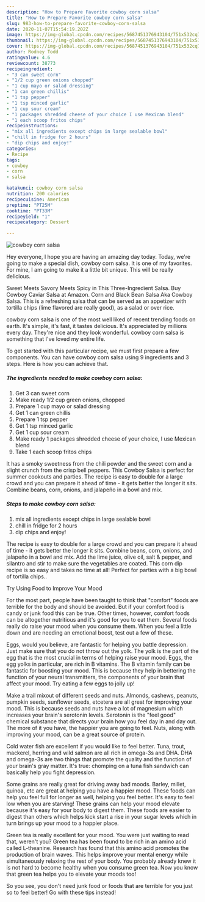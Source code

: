```yaml
---
description: "How to Prepare Favorite cowboy corn salsa"
title: "How to Prepare Favorite cowboy corn salsa"
slug: 983-how-to-prepare-favorite-cowboy-corn-salsa
date: 2020-11-07T15:54:19.202Z
image: https://img-global.cpcdn.com/recipes/5687451376943104/751x532cq70/cowboy-corn-salsa-recipe-main-photo.jpg
thumbnail: https://img-global.cpcdn.com/recipes/5687451376943104/751x532cq70/cowboy-corn-salsa-recipe-main-photo.jpg
cover: https://img-global.cpcdn.com/recipes/5687451376943104/751x532cq70/cowboy-corn-salsa-recipe-main-photo.jpg
author: Rodney Todd
ratingvalue: 4.6
reviewcount: 38773
recipeingredient:
- "3 can sweet corn"
- "1/2 cup green onions chopped"
- "1 cup mayo or salad dressing"
- "1 can green chillis"
- "1 tsp pepper"
- "1 tsp minced garlic"
- "1 cup sour cream"
- "1 packages shredded cheese of your choice I use Mexican blend"
- "1 each scoop fritos chips"
recipeinstructions:
- "mix all ingredients except chips in large sealable bowl"
- "chill in fridge for 2 hours"
- "dip chips and enjoy!"
categories:
- Recipe
tags:
- cowboy
- corn
- salsa

katakunci: cowboy corn salsa 
nutrition: 200 calories
recipecuisine: American
preptime: "PT25M"
cooktime: "PT33M"
recipeyield: "1"
recipecategory: Dessert

---
```



![cowboy corn salsa](https://img-global.cpcdn.com/recipes/5687451376943104/751x532cq70/cowboy-corn-salsa-recipe-main-photo.jpg)

Hey everyone, I hope you are having an amazing day today. Today, we're going to make a special dish, cowboy corn salsa. It is one of my favorites. For mine, I am going to make it a little bit unique. This will be really delicious.

Sweet Meets Savory Meets Spicy in This Three-Ingredient Salsa. Buy Cowboy Caviar Salsa at Amazon. Corn and Black Bean Salsa Aka Cowboy Salsa. This is a refreshing salsa that can be served as an appetizer with tortilla chips (lime flavored are really good), as a salad or over rice.

cowboy corn salsa is one of the most well liked of recent trending foods on earth. It's simple, it's fast, it tastes delicious. It's appreciated by millions every day. They're nice and they look wonderful. cowboy corn salsa is something that I've loved my entire life.


To get started with this particular recipe, we must first prepare a few components. You can have cowboy corn salsa using 9 ingredients and 3 steps. Here is how you can achieve that.

<!--inarticleads1-->

##### The ingredients needed to make cowboy corn salsa:

1. Get 3 can sweet corn
1. Make ready 1/2 cup green onions, chopped
1. Prepare 1 cup mayo or salad dressing
1. Get 1 can green chillis
1. Prepare 1 tsp pepper
1. Get 1 tsp minced garlic
1. Get 1 cup sour cream
1. Make ready 1 packages shredded cheese of your choice, I use Mexican blend
1. Take 1 each scoop fritos chips


It has a smoky sweetness from the chili powder and the sweet corn and a slight crunch from the crisp bell peppers. This Cowboy Salsa is perfect for summer cookouts and parties. The recipe is easy to double for a large crowd and you can prepare it ahead of time - it gets better the longer it sits. Combine beans, corn, onions, and jalapeño in a bowl and mix. 

<!--inarticleads2-->

##### Steps to make cowboy corn salsa:

1. mix all ingredients except chips in large sealable bowl
1. chill in fridge for 2 hours
1. dip chips and enjoy!


The recipe is easy to double for a large crowd and you can prepare it ahead of time - it gets better the longer it sits. Combine beans, corn, onions, and jalapeño in a bowl and mix. Add the lime juice, olive oil, salt &amp; pepper, and silantro and stir to make sure the vegetables are coated. This corn dip recipe is so easy and takes no time at all! Perfect for parties with a big bowl of tortilla chips.. 

Try Using Food to Improve Your Mood


For the most part, people have been taught to think that "comfort" foods are terrible for the body and should be avoided. But if your comfort food is candy or junk food this can be true. Other times, however, comfort foods can be altogether nutritious and it's good for you to eat them. Several foods really do raise your mood when you consume them. When you feel a little down and are needing an emotional boost, test out a few of these.

Eggs, would you believe, are fantastic for helping you battle depression. Just make sure that you do not throw out the yolk. The yolk is the part of the egg that is the most crucial in terms of helping raise your mood. Eggs, the egg yolks in particular, are rich in B vitamins. The B vitamin family can be fantastic for boosting your mood. This is because they help in bettering the function of your neural transmitters, the components of your brain that affect your mood. Try eating a few eggs to jolly up!

Make a trail mixout of different seeds and nuts. Almonds, cashews, peanuts, pumpkin seeds, sunflower seeds, etcetera are all great for improving your mood. This is because seeds and nuts have a lot of magnesium which increases your brain's serotonin levels. Serotonin is the "feel good" chemical substance that directs your brain how you feel day in and day out. The more of it you have, the happier you are going to feel. Nuts, along with improving your mood, can be a great source of protein.

Cold water fish are excellent if you would like to feel better. Tuna, trout, mackerel, herring and wild salmon are all rich in omega-3s and DHA. DHA and omega-3s are two things that promote the quality and the function of your brain's gray matter. It's true: chomping on a tuna fish sandwich can basically help you fight depression. 

Some grains are really great for driving away bad moods. Barley, millet, quinoa, etc are great at helping you have a happier mood. These foods can help you feel full for longer as well, helping you feel better. It's easy to feel low when you are starving! These grains can help your mood elevate because it's easy for your body to digest them. These foods are easier to digest than others which helps kick start a rise in your sugar levels which in turn brings up your mood to a happier place.

Green tea is really excellent for your mood. You were just waiting to read that, weren't you? Green tea has been found to be rich in an amino acid called L-theanine. Research has found that this amino acid promotes the production of brain waves. This helps improve your mental energy while simultaneously relaxing the rest of your body. You probably already knew it is not hard to become healthy when you consume green tea. Now you know that green tea helps you to elevate your moods too!

So you see, you don't need junk food or foods that are terrible for you just so to feel better! Go  with  these tips  instead!

